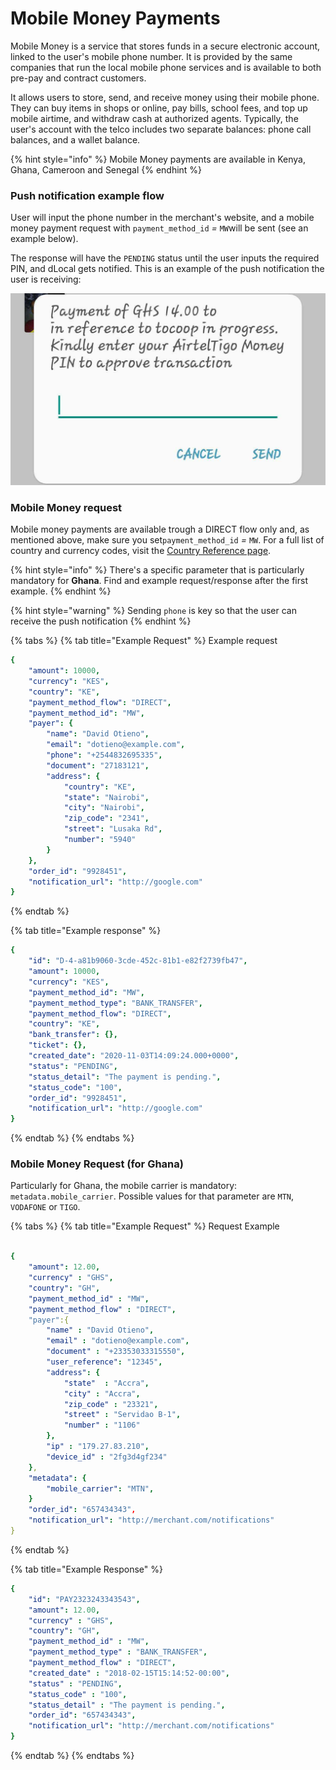 # Mobile Money Payments

Mobile Money is a service that stores funds in a secure electronic account, linked to the user's mobile phone number. It is provided by the same companies that run the local mobile phone services and is available to both pre-pay and contract customers. 

It allows users to store, send, and receive money using their mobile phone. They can buy items in shops or online, pay bills, school fees, and top up mobile airtime, and withdraw cash at authorized agents. Typically, the user's account with the telco includes two separate balances: phone call balances, and a wallet balance.

{% hint style="info" %}
Mobile Money payments are available in Kenya, Ghana, Cameroon and Senegal
{% endhint %}

### Push notification example flow

User will input the phone number in the merchant's website, and a mobile money payment request with `payment_method_id` _=_ `MW`will be sent \(see an example below\).

The response will have the `PENDING` status until the user inputs the required PIN, and dLocal gets notified. This is an example of the push notification the user is receiving:

![Example of mobile money push notification in Ghana](../../../.gitbook/assets/ghs-push-notification.png)

### Mobile Money request

Mobile money payments are available trough a DIRECT flow only and, as mentioned above, make sure you set`payment_method_id` _=_ `MW`. For a full list of country and currency codes, visit the [Country Reference page](../country-reference.md).

{% hint style="info" %}
There's a specific parameter that is particularly mandatory for **Ghana**. Find and example request/response after the first example.
{% endhint %}

{% hint style="warning" %}
Sending `phone` is key so that the user can receive the push notification
{% endhint %}

{% tabs %}
{% tab title="Example Request" %}
Example request

```yaml
{
    "amount": 10000,
    "currency": "KES",
    "country": "KE",
    "payment_method_flow": "DIRECT",
    "payment_method_id": "MW",
    "payer": {
        "name": "David Otieno",
        "email": "dotieno@example.com",
        "phone": "+2544832695335",
        "document": "27183121",
        "address": {
            "country": "KE",
            "state": "Nairobi",
            "city": "Nairobi",
            "zip_code": "2341",
            "street": "Lusaka Rd",
            "number": "5940"
        }
    },
    "order_id": "9928451",
    "notification_url": "http://google.com"
}
```
{% endtab %}

{% tab title="Example response" %}
```yaml
{
    "id": "D-4-a81b9060-3cde-452c-81b1-e82f2739fb47",
    "amount": 10000,
    "currency": "KES",
    "payment_method_id": "MW",
    "payment_method_type": "BANK_TRANSFER",
    "payment_method_flow": "DIRECT",
    "country": "KE",
    "bank_transfer": {},
    "ticket": {},
    "created_date": "2020-11-03T14:09:24.000+0000",
    "status": "PENDING",
    "status_detail": "The payment is pending.",
    "status_code": "100",
    "order_id": "9928451",
    "notification_url": "http://google.com"
}
```
{% endtab %}
{% endtabs %}

### Mobile Money Request \(for Ghana\)

Particularly for Ghana, the mobile carrier is mandatory: `metadata.mobile_carrier`. Possible values for that parameter are `MTN`, `VODAFONE` or `TIGO`.

{% tabs %}
{% tab title="Example Request" %}
Request Example

```yaml

{
    "amount": 12.00,
    "currency" : "GHS",
    "country": "GH",
    "payment_method_id" : "MW",
    "payment_method_flow" : "DIRECT",
    "payer":{
        "name" : "David Otieno",
        "email" : "dotieno@example.com",
        "document" : "+23353033315550",
        "user_reference": "12345",
        "address": {
            "state"  : "Accra",
            "city" : "Accra",
            "zip_code" : "23321",
            "street" : "Servidao B-1",
            "number" : "1106"
        },
        "ip" : "179.27.83.210",
        "device_id" : "2fg3d4gf234"
    },
    "metadata": {
        "mobile_carrier": "MTN",
    }
    "order_id": "657434343",
    "notification_url": "http://merchant.com/notifications"
}
```
{% endtab %}

{% tab title="Example Response" %}
```yaml
{
    "id": "PAY2323243343543",
    "amount": 12.00,
    "currency" : "GHS",
    "country": "GH",
    "payment_method_id" : "MW",
    "payment_method_type" : "BANK_TRANSFER",
    "payment_method_flow" : "DIRECT",
    "created_date" : "2018-02-15T15:14:52-00:00",
    "status" : "PENDING",
    "status_code" : "100",
    "status_detail" : "The payment is pending.",
    "order_id": "657434343",
    "notification_url": "http://merchant.com/notifications"
}
```
{% endtab %}
{% endtabs %}

